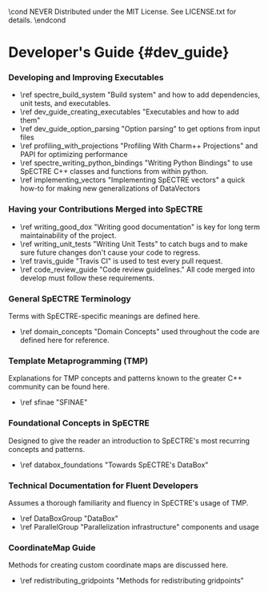 \cond NEVER
Distributed under the MIT License.
See LICENSE.txt for details.
\endcond
# Developer's Guide {#dev_guide}

### Developing and Improving Executables
- \ref spectre_build_system "Build system" and how to add dependencies,
  unit tests, and executables.
- \ref dev_guide_creating_executables "Executables and how to add them"
- \ref dev_guide_option_parsing "Option parsing" to get options from input files
- \ref profiling_with_projections "Profiling With Charm++ Projections" and PAPI
  for optimizing performance
- \ref spectre_writing_python_bindings "Writing Python Bindings" to use
  SpECTRE C++ classes and functions from within python.
- \ref implementing_vectors "Implementing SpECTRE vectors" a quick how-to for
  making new generalizations of DataVectors

### Having your Contributions Merged into SpECTRE
- \ref writing_good_dox "Writing good documentation" is key for long term
  maintainability of the project.
- \ref writing_unit_tests "Writing Unit Tests" to catch bugs and to make
  sure future changes don't cause your code to regress.
- \ref travis_guide "Travis CI" is used to test every pull request.
- \ref code_review_guide "Code review guidelines." All code merged into
  develop must follow these requirements.

### General SpECTRE Terminology
Terms with SpECTRE-specific meanings are defined here.
- \ref domain_concepts "Domain Concepts" used throughout the code are defined
  here for reference.

### Template Metaprogramming (TMP)
Explanations for TMP concepts and patterns known to the greater C++ community
can be found here.
- \ref sfinae "SFINAE"

### Foundational Concepts in SpECTRE
Designed to give the reader an introduction to SpECTRE's most recurring
concepts and patterns.
- \ref databox_foundations "Towards SpECTRE's DataBox"

### Technical Documentation for Fluent Developers
Assumes a thorough familiarity and fluency in SpECTRE's usage of TMP.
- \ref DataBoxGroup "DataBox"
- \ref ParallelGroup "Parallelization infrastructure" components and usage

### CoordinateMap Guide
Methods for creating custom coordinate maps are discussed here.
- \ref redistributing_gridpoints "Methods for redistributing gridpoints"
